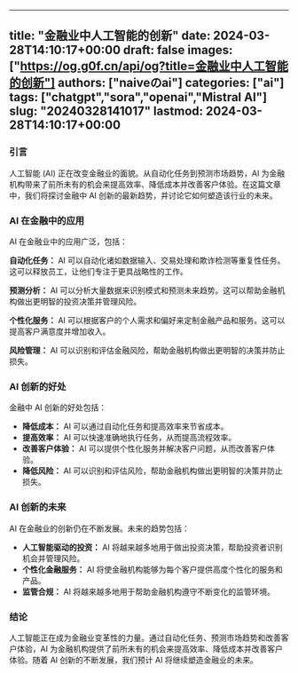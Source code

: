 
---
title: "金融业中人工智能的创新"
date: 2024-03-28T14:10:17+00:00
draft: false
images: ["https://og.g0f.cn/api/og?title=金融业中人工智能的创新"]
authors: ["naiveのai"]
categories: ["ai"]
tags: ["chatgpt","sora","openai","Mistral AI"]
slug: "20240328141017"
lastmod: 2024-03-28T14:10:17+00:00
---
### 引言

人工智能 (AI) 正在改变金融业的面貌。从自动化任务到预测市场趋势，AI 为金融机构带来了前所未有的机会来提高效率、降低成本并改善客户体验。在这篇文章中，我们将探讨金融中 AI 创新的最新趋势，并讨论它如何塑造该行业的未来。

### AI 在金融中的应用

AI 在金融业中的应用广泛，包括：

**自动化任务：** AI 可以自动化诸如数据输入、交易处理和欺诈检测等重复性任务。这可以释放员工，让他们专注于更具战略性的工作。

**预测分析：** AI 可以分析大量数据来识别模式和预测未来趋势。这可以帮助金融机构做出更明智的投资决策并管理风险。

**个性化服务：** AI 可以根据客户的个人需求和偏好来定制金融产品和服务。这可以提高客户满意度并增加收入。

**风险管理：** AI 可以识别和评估金融风险，帮助金融机构做出更明智的决策并防止损失。

### AI 创新的好处

金融中 AI 创新的好处包括：

* **降低成本：** AI 可以通过自动化任务和提高效率来节省成本。
* **提高效率：** AI 可以快速准确地执行任务，从而提高流程效率。
* **改善客户体验：** AI 可以提供个性化服务并解决客户问题，从而改善客户体验。
* **降低风险：** AI 可以识别和评估风险，帮助金融机构做出更明智的决策并防止损失。

### AI 创新的未来

AI 在金融业的创新仍在不断发展。未来的趋势包括：

* **人工智能驱动的投资：** AI 将越来越多地用于做出投资决策，帮助投资者识别机会并管理风险。
* **个性化金融服务：** AI 将使金融机构能够为每个客户提供高度个性化的服务和产品。
* **监管合规：** AI 将越来越多地用于帮助金融机构遵守不断变化的监管环境。

### 结论

人工智能正在成为金融业变革性的力量。通过自动化任务、预测市场趋势和改善客户体验，AI 为金融机构提供了前所未有的机会来提高效率、降低成本并改善客户体验。随着 AI 创新的不断发展，我们预计 AI 将继续塑造金融业的未来。